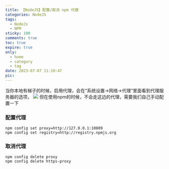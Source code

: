 ```yaml
---
title: 【NodeJS】配置/取消 npm 代理
categories: NodeJS
tags:
  - NodeJs 
  - NPM
sticky: 100
comments: true
toc: true
expire: true
only:
  - home
  - category
  - tag
date: 2023-07-07 11:10:47
pic:
---
```


当你本地有梯子的时候，启用代理，会在“系统设置->网络->代理”里面看到代理服务器的选项，
![](https://mod.3dmgame.com/static/upload/mod/202302/MOD63e0544eaef8c.jpg)
但在使用npm的时候，不会走这边的代理，需要我们自己手动配置一下

### 配置代理

```
npm config set proxy=http://127.0.0.1:10809
npm config set registry=http://registry.npmjs.org
```

### 取消代理

```
npm config delete proxy
npm config delete https-proxy
```